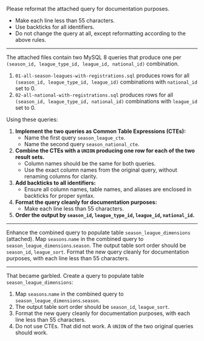 Please reformat the attached query for documentation purposes.

* Make each line less than 55 characters.
* Use backticks for all identifiers.
* Do not change the query at all, except reformatting according to the above rules.

---

The attached files contain two MySQL 8 queries that produce one per `(season_id, league_type_id, league_id, national_id)` combination.

1. `01-all-season-leagues-with-registrations.sql` produces rows for all `(season_id, league_type_id, league_id)` combinations with `national_id` set to 0.
2. `02-all-national-with-registrations.sql` produces rows for all `(season_id, league_type_id, national_id)` combinations with `league_id` set to 0.

Using these queries:

1. **Implement the two queries as Common Table Expressions (CTEs):**
    - Name the first query `season_league_cte`.
    - Name the second query `season_national_cte`.
2. **Combine the CTEs with a `UNION` producing one row for each of the two result sets.**
    - Column names should be the same for both queries.
    - Use the exact column names from the original query, without renaming columns for clarity.
3. **Add backticks to all identifiers:**
   - Ensure all column names, table names, and aliases are enclosed in backticks for proper syntax.
4. **Format the query cleanly for documentation purposes:**
   - Make each line less than 55 characters.
5. **Order the output by `season_id`, `league_type_id`, `league_id`, `national_id`.**

---

Enhance the combined query to populate table `season_league_dimensions` (attached). Map `seasons`.`name` in the combined query to `season_league_dimensions`.`season`. The output table sort order should be `season_id`, `league_sort`. Format the new query cleanly for documentation purposes, with each line less than 55 characters.

---

That became garbled. Create a query to populate table `season_league_dimensions`: 

1. Map `seasons`.`name` in the combined query to `season_league_dimensions`.`season`. 
2. The output table sort order should be `season_id`, `league_sort`. 
3. Format the new query cleanly for documentation purposes, with each line less than 55 characters.
4. Do not use CTEs. That did not work. A `UNION` of the two original queries should work.

